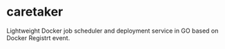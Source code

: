 # caretaker
Lightweight Docker job scheduler and deployment service in GO based on Docker Registrt event.
